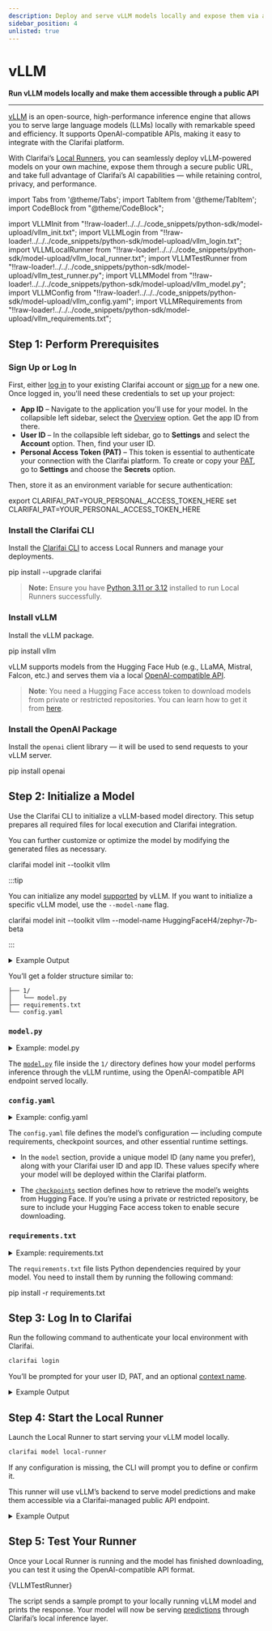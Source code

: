 ```yaml
---
description: Deploy and serve vLLM models locally and expose them via a public API
sidebar_position: 4
unlisted: true
---
```


# vLLM

**Run vLLM models locally and make them accessible through a public API**
<hr />

[vLLM](https://docs.vllm.ai/en/latest/) is an open-source, high-performance inference engine that allows you to serve large language models (LLMs) locally with remarkable speed and efficiency. It supports OpenAI-compatible APIs, making it easy to integrate with the Clarifai platform.

With Clarifai’s [Local Runners](https://docs.clarifai.com/compute/local-runners/), you can seamlessly deploy vLLM-powered models on your own machine, expose them through a secure public URL, and take full advantage of Clarifai’s AI capabilities — while retaining control, privacy, and performance.

import Tabs from '@theme/Tabs';
import TabItem from '@theme/TabItem';
import CodeBlock from "@theme/CodeBlock";

import VLLMInit from "!!raw-loader!../../../code_snippets/python-sdk/model-upload/vllm_init.txt";
import VLLMLogin from "!!raw-loader!../../../code_snippets/python-sdk/model-upload/vllm_login.txt";
import VLLMLocalRunner from "!!raw-loader!../../../code_snippets/python-sdk/model-upload/vllm_local_runner.txt";
import VLLMTestRunner from "!!raw-loader!../../../code_snippets/python-sdk/model-upload/vllm_test_runner.py";
import VLLMModel from "!!raw-loader!../../../code_snippets/python-sdk/model-upload/vllm_model.py";
import VLLMConfig from "!!raw-loader!../../../code_snippets/python-sdk/model-upload/vllm_config.yaml";
import VLLMRequirements from "!!raw-loader!../../../code_snippets/python-sdk/model-upload/vllm_requirements.txt";


## Step 1: Perform Prerequisites

### Sign Up or Log In

First, either [log in](https://clarifai.com/login) to your existing Clarifai account or [sign up](https://clarifai.com/signup) for a new one. Once logged in, you'll need these credentials to set up your project:

* **App ID** – Navigate to the application you'll use for your model. In the collapsible left sidebar, select the [Overview](https://docs.clarifai.com/create/applications/manage/#app-overview) option. Get the app ID from there.
* **User ID** – In the collapsible left sidebar, go to **Settings** and select the **Account** option. Then, find your user ID.
* **Personal Access Token (PAT)** – This token is essential to authenticate your connection with the Clarifai platform. To create or copy your [PAT](https://docs.clarifai.com/control/authentication/pat), go to **Settings** and choose the **Secrets** option. 

Then, store it as an environment variable for secure authentication:

<Tabs groupId="code">
<TabItem value="bash" label="Unix-like Systems">
<CodeBlock className="language-bash">export CLARIFAI_PAT=YOUR_PERSONAL_ACCESS_TOKEN_HERE</CodeBlock>
</TabItem>
<TabItem value="bash2" label="Windows">
<CodeBlock className="language-bash">set CLARIFAI_PAT=YOUR_PERSONAL_ACCESS_TOKEN_HERE</CodeBlock>
</TabItem>
</Tabs>


### Install the Clarifai CLI

Install the [Clarifai CLI](https://docs.clarifai.com/sdk/cli) to access Local Runners and manage your deployments.

<Tabs groupId="code">
<TabItem value="bash" label="Bash">
<CodeBlock className="language-bash">pip install --upgrade clarifai</CodeBlock>
</TabItem>
</Tabs>

> **Note:** Ensure you have [Python 3.11 or 3.12](https://docs.clarifai.com/resources/api-overview/python-sdk#python-requirements) installed to run Local Runners successfully.

### Install vLLM

Install the vLLM package.

<Tabs groupId="code">
<TabItem value="bash" label="Bash">
<CodeBlock className="language-bash">pip install vllm</CodeBlock>
</TabItem>
</Tabs>

vLLM supports models from the Hugging Face Hub (e.g., LLaMA, Mistral, Falcon, etc.) and serves them via a local [OpenAI-compatible API](https://docs.clarifai.com/compute/inference/#predict-with-openai-compatible-format).

> **Note**: You need a Hugging Face access token to download models from private or restricted repositories. You can learn how to get it from [here](https://huggingface.co/docs/hub/en/security-tokens). 

### Install the OpenAI Package

Install the `openai` client library — it will be used to send requests to your vLLM server.

<Tabs groupId="code">
<TabItem value="bash" label="Bash">
<CodeBlock className="language-bash">pip install openai</CodeBlock>
</TabItem>
</Tabs>

## Step 2: Initialize a Model

Use the Clarifai CLI to initialize a vLLM-based model directory. This setup prepares all required files for local execution and Clarifai integration.

You can further customize or optimize the model by modifying the generated files as necessary.

<Tabs groupId="code">
<TabItem value="bash" label="Bash">
<CodeBlock className="language-bash">clarifai model init --toolkit vllm</CodeBlock>
</TabItem>
</Tabs>

:::tip

You can initialize any model [supported](https://docs.vllm.ai/en/v0.9.2/models/supported_models.html) by vLLM. If you want to initialize a specific vLLM model, use the `--model-name` flag.

<Tabs groupId="code">
<TabItem value="bash" label="Bash">
<CodeBlock className="language-bash">clarifai model init --toolkit vllm --model-name HuggingFaceH4/zephyr-7b-beta</CodeBlock>
</TabItem>
</Tabs>

:::

<details>
  <summary>Example Output</summary>
  <CodeBlock className="language-text">{VLLMInit}</CodeBlock>
</details>

You’ll get a folder structure similar to:

```
├── 1/
│   └── model.py
├── requirements.txt
└── config.yaml
```

### `model.py`

<details>
  <summary>Example: model.py</summary>
  <CodeBlock className="language-text">{VLLMModel}</CodeBlock>
</details>

The [`model.py`](https://docs.clarifai.com/compute/upload/#prepare-modelpy) file inside the `1/` directory defines how your model performs inference through the vLLM runtime, using the OpenAI-compatible API endpoint served locally.

### `config.yaml`

<details>
  <summary>Example: config.yaml</summary>
  <CodeBlock className="language-text">{VLLMConfig}</CodeBlock>
</details>

The `config.yaml` file defines the model’s configuration — including compute requirements, checkpoint sources, and other essential runtime settings.

- In the `model` section, provide a unique model ID (any name you prefer), along with your Clarifai user ID and app ID. These values specify where your model will be deployed within the Clarifai platform.

- The [`checkpoints`](hf.md#configyaml) section defines how to retrieve the model’s weights from Hugging Face. If you’re using a private or restricted repository, be sure to include your Hugging Face access token to enable secure downloading.


### `requirements.txt`

<details>
  <summary>Example: requirements.txt</summary>
  <CodeBlock className="language-text">{VLLMRequirements}</CodeBlock>
</details>

The `requirements.txt` file lists Python dependencies required by your model. You need to install them by running the following command:

<Tabs groupId="code">
<TabItem value="bash" label="Bash">
<CodeBlock className="language-bash">pip install -r requirements.txt</CodeBlock>
</TabItem>
</Tabs>

## Step 3: Log In to Clarifai

Run the following command to authenticate your local environment with Clarifai.

```bash
clarifai login
```

You’ll be prompted for your user ID, PAT, and an optional [context name](https://docs.clarifai.com/compute/local-runners/#step-2-create-a-context-optional).

<details>
  <summary>Example Output</summary>
  <CodeBlock className="language-text">{VLLMLogin}</CodeBlock>
</details>

## Step 4: Start the Local Runner

Launch the Local Runner to start serving your vLLM model locally.

```bash
clarifai model local-runner
```

If any configuration is missing, the CLI will prompt you to define or confirm it.

This runner will use vLLM’s backend to serve model predictions and make them accessible via a Clarifai-managed public API endpoint.

<details>
  <summary>Example Output</summary>
  <CodeBlock className="language-text">{VLLMLocalRunner}</CodeBlock>
</details>

## Step 5: Test Your Runner

Once your Local Runner is running and the model has finished downloading, you can test it using the OpenAI-compatible API format.

<Tabs groupId="code">
<TabItem value="python" label="Python (OpenAI)">
  <CodeBlock className="language-python">{VLLMTestRunner}</CodeBlock>
</TabItem>
</Tabs>

The script sends a sample prompt to your locally running vLLM model and prints the response. Your model will now be serving [predictions](https://docs.clarifai.com/compute/inference/clarifai/api) through Clarifai’s local inference layer.

